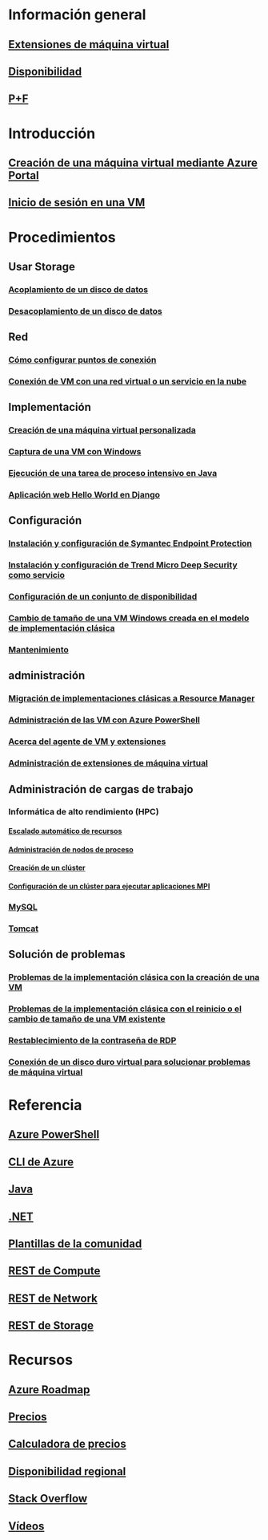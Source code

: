 # Información general
## [Extensiones de máquina virtual](agents-and-extensions-classic.md)
## [Disponibilidad](configure-availability-classic.md)
## [P+F](faq-classic.md)

# Introducción
## [Creación de una máquina virtual mediante Azure Portal](tutorial-classic.md)
## [Inicio de sesión en una VM](connect-logon-classic.md)

# Procedimientos
## Usar Storage
### [Acoplamiento de un disco de datos](attach-disk-classic.md)
### [Desacoplamiento de un disco de datos](detach-disk-classic.md)

## Red
### [Cómo configurar puntos de conexión](setup-endpoints.md)
### [Conexión de VM con una red virtual o un servicio en la nube](connect-vms-classic.md)

## Implementación
### [Creación de una máquina virtual personalizada](createportal-classic.md)
### [Captura de una VM con Windows](capture-image-classic.md)
### [Ejecución de una tarea de proceso intensivo en Java](java-run-compute-intensive-task.md)
### [Aplicación web Hello World en Django](python-django-web-app.md)

## Configuración
### [Instalación y configuración de Symantec Endpoint Protection](install-symantec.md)
### [Instalación y configuración de Trend Micro Deep Security como servicio](install-trend.md)
### [Configuración de un conjunto de disponibilidad](configure-availability-classic.md)
### [Cambio de tamaño de una VM Windows creada en el modelo de implementación clásica](resize-vm-classic.md)
### [Mantenimiento](planned-maintenance-schedule-classic.md)

## administración
### [Migración de implementaciones clásicas a Resource Manager](https://docs.microsoft.com/azure/virtual-machines/windows/migration-classic-resource-manager-deep-dive)
### [Administración de las VM con Azure PowerShell](manage-psh-classic.md)
### [Acerca del agente de VM y extensiones](agents-and-extensions-classic.md)
### [Administración de extensiones de máquina virtual](manage-extensions-classic.md)

## Administración de cargas de trabajo
### Informática de alto rendimiento (HPC)
#### [Escalado automático de recursos](hpcpack-cluster-node-autogrowshrink.md)
#### [Administración de nodos de proceso](hpcpack-cluster-node-manage.md)
#### [Creación de un clúster](hpcpack-cluster-powershell-script.md)
#### [Configuración de un clúster para ejecutar aplicaciones MPI](hpcpack-rdma-cluster.md)
### [MySQL](mysql-2008r2.md)
### [Tomcat](java-run-tomcat-app-server.md)

## Solución de problemas
### [Problemas de la implementación clásica con la creación de una VM](troubleshoot-deployment-new-vm.md)
### [Problemas de la implementación clásica con el reinicio o el cambio de tamaño de una VM existente](virtual-machines-windows-classic-restart-resize-error-troubleshooting.md)
### [Restablecimiento de la contraseña de RDP](reset-rdp.md)
### [Conexión de un disco duro virtual para solucionar problemas de máquina virtual](troubleshoot-recovery-disks-portal.md)

# Referencia
## [Azure PowerShell](/powershell/azure/overview)
## [CLI de Azure](/cli/azure/vm)
## [Java](/java/api)
## [.NET](/dotnet/api/microsoft.azure.management.compute)
## [Plantillas de la comunidad](https://azure.microsoft.com/documentation/templates)
## [REST de Compute](https://msdn.microsoft.com/library/jj157206.aspx)
## [REST de Network](https://msdn.microsoft.com/library/jj157182.aspx)
## [REST de Storage](https://msdn.microsoft.com/library/ee460790.aspx)

# Recursos
## [Azure Roadmap](https://azure.microsoft.com/roadmap/?category=compute)
## [Precios](https://azure.microsoft.com/pricing/details/virtual-machines/#Windows)
## [Calculadora de precios](https://azure.microsoft.com/pricing/calculator/)
## [Disponibilidad regional](https://azure.microsoft.com/regions/services/)
## [Stack Overflow](http://stackoverflow.com/questions/tagged/azure-virtual-machine)
## [Vídeos](https://azure.microsoft.com/documentation/videos/index/?services=virtual-machines)
